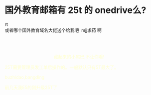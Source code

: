# 国外教育邮箱有 25t 的 onedrive么?


rt<br />
或者哪个国外教育域名大佬送个给我吧<img src="static/image/smiley/default/mad.gif" smilieid="11" border="0" alt="" />&nbsp;&nbsp;mjj求药 啊<ul></ul><span style="float:left;margin-right:5px"><br />
<br />
<br />
<font color="FFFFCC">&nbsp; &nbsp; &nbsp; &nbsp; &nbsp; &nbsp; &nbsp; &nbsp; &nbsp; &nbsp; &nbsp; &nbsp; &nbsp; &nbsp; &nbsp; &nbsp; &nbsp; &nbsp; &nbsp; &nbsp; 藏起来的小尾巴,不让你看!&nbsp;&nbsp;

25T需要管理员发工单后操作的。一般默认只有5T最大了。

buzhidao,bangding

前几天我E5的刚升级25T了

